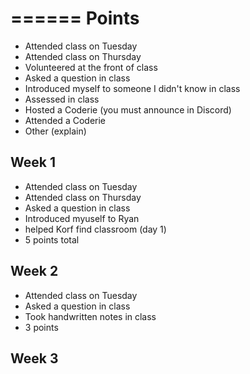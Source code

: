 ======
Points
======
 - Attended class on Tuesday
 - Attended class on Thursday
 - Volunteered at the front of class
 - Asked a question in class
 - Introduced myself to someone I didn't know in class
 - Assessed in class
 - Hosted a Coderie (you must announce in Discord)
 - Attended a Coderie
 - Other (explain)
 

Week 1
------
 - Attended class on Tuesday
 - Attended class on Thursday
 - Asked a question in class
 - Introduced myuself to Ryan
 - helped Korf find classroom (day 1)
 - 5 points total 
 
Week 2
------
 - Attended class on Tuesday
 - Asked a question in class
 - Took handwritten notes in class 
 - 3 points 

Week 3
------
